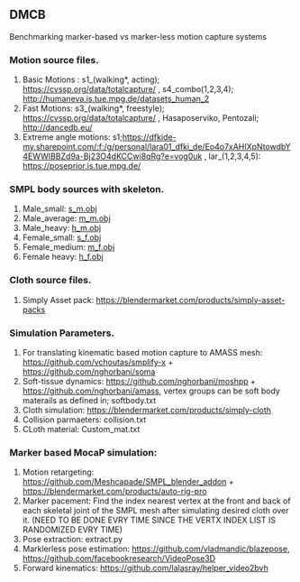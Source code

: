 ## DMCB
Benchmarking marker-based vs marker-less motion capture systems

### Motion source files.
  1. Basic Motions : s1_(walking*, acting); https://cvssp.org/data/totalcapture/ , s4_combo(1,2,3,4); http://humaneva.is.tue.mpg.de/datasets_human_2
  2. Fast Motions: s3_(walking*, freestyle); https://cvssp.org/data/totalcapture/ , Hasaposerviko, Pentozali; http://dancedb.eu/
  3. Extreme angle motions: s1;https://dfkide-my.sharepoint.com/:f:/g/personal/lara01_dfki_de/Eo4o7xAHIXpNtowdbY4EWWIBBZd9a-Bj23O4dKCCwi8qRg?e=vog0uk , lar_(1,2,3,4,5): https://poseprior.is.tue.mpg.de/

### SMPL body sources with skeleton.
  1. Male_small: [s_m.obj](https://github.com/lalasray/DMCB/edit/main/README.md#:~:text=s_m.obj,33)
  2. Male_average: [m_m.obj](https://github.com/lalasray/DMCB/edit/main/README.md#:~:text=m_M.obj,33)
  3. Male_heavy: [h_m.obj](https://github.com/lalasray/DMCB/edit/main/README.md#:~:text=h_m.obj,33)
  4. Female_small: [s_f.obj](https://github.com/lalasray/DMCB/edit/main/README.md#:~:text=s_f.obj,33)
  5. Female_medium: [m_f.obj](https://github.com/lalasray/DMCB/edit/main/README.md#:~:text=m_f.obj,33)
  6. Female heavy: [h_f.obj](https://github.com/lalasray/DMCB/edit/main/README.md#:~:text=h_f.obj,33)
     
### Cloth source files.
  1. Simply Asset pack: https://blendermarket.com/products/simply-asset-packs

### Simulation Parameters.
  1. For translating kinematic based motion capture to AMASS mesh: https://github.com/vchoutas/smplify-x + https://github.com/nghorbani/soma 
  2. Soft-tissue dynamics: https://github.com/nghorbani/moshpp + https://github.com/nghorbani/amass, vertex groups can be soft body materails as defined in; softbody.txt
  3. Cloth simulation: https://blendermarket.com/products/simply-cloth
  4. Collision parmaeters: collision.txt
  5. CLoth material: Custom_mat.txt
     
### Marker based MocaP simulation:
  1. Motion retargeting: https://github.com/Meshcapade/SMPL_blender_addon + https://blendermarket.com/products/auto-rig-pro
  2. Marker pacement: Find the index nearest vertex at the front and back of each skeletal joint of the SMPL mesh after simulating desired cloth over it. (NEED TO BE DONE EVRY TIME SINCE THE VERTX INDEX LIST IS RANDOMIZED EVRY TIME)
  3. Pose extraction: extract.py
  4. Marklerless pose estimation: https://github.com/vladmandic/blazepose, https://github.com/facebookresearch/VideoPose3D
  5. Forward kinematics: https://github.com/lalasray/helper_video2bvh
